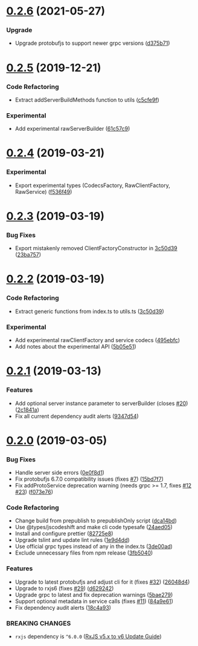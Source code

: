 <a name="0.2.6"></a>

# [0.2.6](https://github.com/kondi/rxjs-grpc/compare/v0.2.5...v0.2.6) (2021-05-27)

### Upgrade

- Upgrade protobufjs to support newer grpc versions ([d375b71](https://github.com/kondi/rxjs-grpc/commit/d375b71))

<a name="0.2.5"></a>

# [0.2.5](https://github.com/kondi/rxjs-grpc/compare/v0.2.4...v0.2.5) (2019-12-21)

### Code Refactoring

- Extract addServerBuildMethods function to utils ([c5cfe9f](https://github.com/kondi/rxjs-grpc/commit/c5cfe9f))

### Experimental

- Add experimental rawServerBuilder ([61c57c9](https://github.com/kondi/rxjs-grpc/commit/61c57c9))

<a name="0.2.4"></a>

# [0.2.4](https://github.com/kondi/rxjs-grpc/compare/v0.2.3...v0.2.4) (2019-03-21)

### Experimental

- Export experimental types (CodecsFactory, RawClientFactory, RawService) ([f536f49](https://github.com/kondi/rxjs-grpc/commit/f536f49))

<a name="0.2.3"></a>

# [0.2.3](https://github.com/kondi/rxjs-grpc/compare/v0.2.2...v0.2.3) (2019-03-19)

### Bug Fixes

- Export mistakenly removed ClientFactoryConstructor in [3c50d39](https://github.com/kondi/rxjs-grpc/commit/3c50d39) ([23ba757](https://github.com/kondi/rxjs-grpc/commit/23ba757))

<a name="0.2.2"></a>

# [0.2.2](https://github.com/kondi/rxjs-grpc/compare/v0.2.1...v0.2.2) (2019-03-19)

### Code Refactoring

- Extract generic functions from index.ts to utils.ts ([3c50d39](https://github.com/kondi/rxjs-grpc/commit/3c50d39))

### Experimental

- Add experimental rawClientFactory and service codecs ([495ebfc](https://github.com/kondi/rxjs-grpc/commit/495ebfc))
- Add notes about the experimental API ([5b05e51](https://github.com/kondi/rxjs-grpc/commit/5b05e51))

<a name="0.2.1"></a>

# [0.2.1](https://github.com/kondi/rxjs-grpc/compare/v0.2.0...v0.2.1) (2019-03-13)

### Features

- Add optional server instance parameter to serverBuilder (closes [#20](https://github.com/kondi/rxjs-grpc/issues/20)) ([2c1841a](https://github.com/kondi/rxjs-grpc/commit/2c1841a))
- Fix all current dependency audit alerts ([9347d54](https://github.com/kondi/rxjs-grpc/commit/9347d54))

<a name="0.2.0"></a>

# [0.2.0](https://github.com/kondi/rxjs-grpc/compare/v0.1.7...v0.2.0) (2019-03-05)

### Bug Fixes

- Handle server side errors ([0e0f8d1](https://github.com/kondi/rxjs-grpc/commit/0e0f8d1))
- Fix protobufjs 6.7.0 compatibility issues (fixes [#7](https://github.com/kondi/rxjs-grpc/issues/7)) ([15bd7f7](https://github.com/kondi/rxjs-grpc/commit/15bd7f7))
- Fix addProtoService deprecation warning (needs grpc >= 1.7, fixes [#12](https://github.com/kondi/rxjs-grpc/issues/12) [#23](https://github.com/kondi/rxjs-grpc/issues/23)) ([f073e76](https://github.com/kondi/rxjs-grpc/commit/f073e76))

### Code Refactoring

- Change build from prepublish to prepublishOnly script ([dca14bd](https://github.com/kondi/rxjs-grpc/commit/dca14bd))
- Use @types/jscodeshift and make cli code typesafe ([24aed05](https://github.com/kondi/rxjs-grpc/commit/24aed05))
- Install and configure prettier ([82725e8](https://github.com/kondi/rxjs-grpc/commit/82725e8))
- Upgrade tslint and update lint rules ([1e9d4dd](https://github.com/kondi/rxjs-grpc/commit/1e9d4dd))
- Use official grpc types instead of any in the index.ts ([3de00ad](https://github.com/kondi/rxjs-grpc/commit/3de00ad))
- Exclude unnecessary files from npm release ([3fb5040](https://github.com/kondi/rxjs-grpc/commit/3fb5040))

### Features

- Upgrade to latest protobufjs and adjust cli for it (fixes [#32](https://github.com/kondi/rxjs-grpc/issues/32)) ([26048d4](https://github.com/kondi/rxjs-grpc/commit/26048d4))
- Upgrade to rxjs6 (fixes [#29](https://github.com/kondi/rxjs-grpc/issues/29)) ([d629242](https://github.com/kondi/rxjs-grpc/commit/d629242))
- Upgrade grpc to latest and fix deprecation warnings ([5bae279](https://github.com/kondi/rxjs-grpc/commit/5bae279))
- Support optional metadata in service calls (fixes [#11](https://github.com/kondi/rxjs-grpc/issues/11)) ([84a9e61](https://github.com/kondi/rxjs-grpc/commit/84a9e61))
- Fix dependency audit alerts ([18c4a93](https://github.com/kondi/rxjs-grpc/commit/18c4a93))

### BREAKING CHANGES

- `rxjs` dependency is `^6.0.0` ([RxJS v5.x to v6 Update Guide](https://github.com/ReactiveX/rxjs/blob/master/docs_app/content/guide/v6/migration.md))
